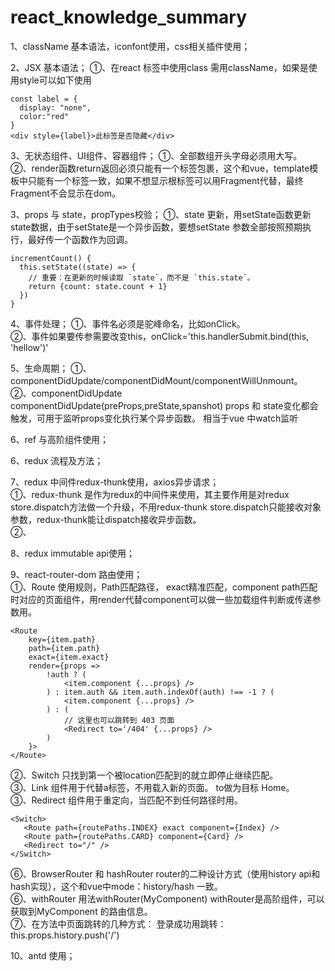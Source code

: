 # react_knowledge_summary
1、className 基本语法，iconfont使用，css相关插件使用；

2、JSX 基本语法；
①、在react 标签中使用class 需用className，如果是使用style可以如下使用
```
const label = {
  display: "none",
  color:"red"
}
<div style={label}>此标签是否隐藏</div>
```

3、无状态组件、UI组件、容器组件；
①、全部数组开头字母必须用大写。<br>
②、render函数return返回必须只能有一个标签包裹，这个和vue，template模板中只能有一个标签一致，如果不想显示根标签可以用Fragment代替，最终Fragment不会显示在dom。<br>


3、props 与 state，propTypes校验；
①、state 更新，用setState函数更新state数据，由于setState是一个异步函数，要想setState 参数全部按照预期执行，最好传一个函数作为回调。
```
incrementCount() {
  this.setState((state) => {
    // 重要：在更新的时候读取 `state`，而不是 `this.state`。
    return {count: state.count + 1}
  })
}
```
4、事件处理；
①、事件名必须是驼峰命名，比如onClick。<br>
②、事件如果要传参需要改变this，onClick='this.handlerSubmit.bind(this, 'hellow')'

5、生命周期；
①、componentDidUpdate/componentDidMount/componentWillUnmount。<br>
②、componentDidUpdate componentDidUpdate(preProps,preState,spanshot) props 和 state变化都会触发，可用于监听props变化执行某个异步函数。 相当于vue 中watch监听<br>

6、ref 与高阶组件使用；

6、redux 流程及方法；

7、redux 中间件redux-thunk使用，axios异步请求；<br>
①、redux-thunk 是作为redux的中间件来使用，其主要作用是对redux store.dispatch方法做一个升级，不用redux-thunk store.dispatch只能接收对象参数，redux-thunk能让dispatch接收异步函数。<br>
②、

8、redux immutable api使用；

9、react-router-dom 路由使用；<br>
①、Route 使用规则，Path匹配路径， exact精准匹配，component path匹配时对应的页面组件，用render代替component可以做一些加载组件判断或传递参数用。<br>
   ``` 
   <Route
       key={item.path}
       path={item.path}
       exact={item.exact}
       render={props =>
           !auth ? (
               <item.component {...props} />
           ) : item.auth && item.auth.indexOf(auth) !== -1 ? (
               <item.component {...props} />
           ) : (
               // 这里也可以跳转到 403 页面
               <Redirect to='/404' {...props} />
           )
       }>
   </Route>
  ```
②、Switch 只找到第一个被location匹配到的<Route>就立即停止继续匹配。<br>
③、Link 组件用于代替a标签，不用载入新的页面。 to做为目标 <Link to='/'>Home</Link>。<br>
③、Redirect 组件用于重定向，当匹配不到任何路径时用。<br>
   ``` 
  <Switch>
      <Route path={routePaths.INDEX} exact component={Index} />
      <Route path={routePaths.CARD} component={Card} />
      <Redirect to="/" />
  </Switch>
  ```
⑥、BrowserRouter 和 hashRouter router的二种设计方式（使用history api和hash实现），这个和vue中mode：history/hash 一致。<br>
⑥、withRouter 用法withRouter(MyComponent) withRouter是高阶组件，可以获取到MyComponent 的路由信息。<br>
⑦、在方法中页面跳转的几种方式：
   登录成功用跳转：this.props.history.push('/') <br>

10、antd 使用；
